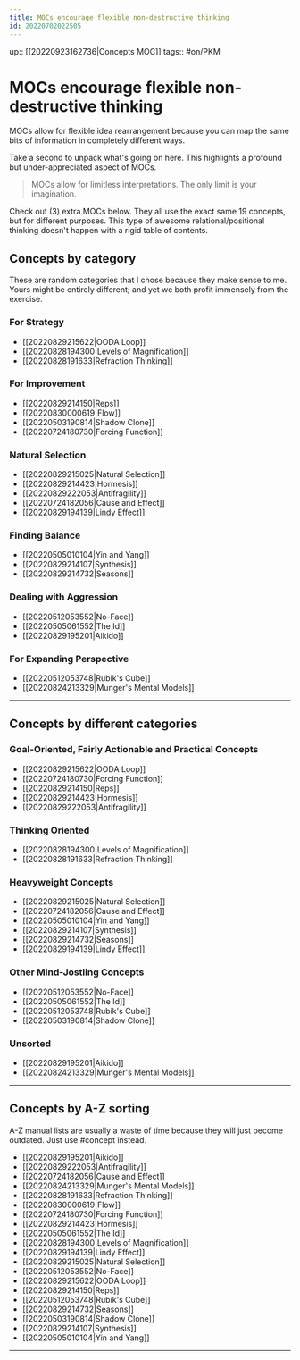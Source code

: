 ```yaml
---
title: MOCs encourage flexible non-destructive thinking
id: 20220702022505
---
```

up:: [[20220923162736|Concepts MOC]]
tags:: #on/PKM 

# MOCs encourage flexible non-destructive thinking
MOCs allow for flexible idea rearrangement because you can map the same bits of information in completely different ways.

Take a second to unpack what's going on here. This highlights a profound but under-appreciated aspect of MOCs. 

> MOCs allow for limitless interpretations. The only limit is your imagination.

Check out (3) extra MOCs below. They all use the exact same 19 concepts, but for different purposes. This type of awesome relational/positional thinking doesn't happen with a rigid table of contents. 

## Concepts by category
These are random categories that I chose because they make sense to me. Yours might be entirely different; and yet we both profit immensely from the exercise.

### For Strategy
- [[20220829215622|OODA Loop]]
- [[20220828194300|Levels of Magnification]]  
- [[20220828191633|Refraction Thinking]]

### For Improvement
- [[20220829214150|Reps]] 
- [[20220830000619|Flow]]
- [[20220503190814|Shadow Clone]]
- [[20220724180730|Forcing Function]] 

### Natural Selection
- [[20220829215025|Natural Selection]]
- [[20220829214423|Hormesis]]
- [[20220829222053|Antifragility]]
- [[20220724182056|Cause and Effect]]
- [[20220829194139|Lindy Effect]] 

### Finding Balance
- [[20220505010104|Yin and Yang]]
- [[20220829214107|Synthesis]]
- [[20220829214732|Seasons]]

### Dealing with Aggression
- [[20220512053552|No-Face]]
- [[20220505061552|The Id]]
- [[20220829195201|Aikido]] 

### For Expanding Perspective
- [[20220512053748|Rubik's Cube]]
- [[20220824213329|Munger's Mental Models]]

---
## Concepts by different categories
### Goal-Oriented, Fairly Actionable and Practical Concepts
- [[20220829215622|OODA Loop]]
- [[20220724180730|Forcing Function]] 
- [[20220829214150|Reps]] 
- [[20220829214423|Hormesis]]
- [[20220829222053|Antifragility]]

### Thinking Oriented
- [[20220828194300|Levels of Magnification]]  
- [[20220828191633|Refraction Thinking]]

### Heavyweight Concepts
- [[20220829215025|Natural Selection]]
- [[20220724182056|Cause and Effect]]
- [[20220505010104|Yin and Yang]]
- [[20220829214107|Synthesis]]
- [[20220829214732|Seasons]]
- [[20220829194139|Lindy Effect]] 

### Other Mind-Jostling Concepts
- [[20220512053552|No-Face]]
- [[20220505061552|The Id]]
- [[20220512053748|Rubik's Cube]]
- [[20220503190814|Shadow Clone]]

### Unsorted
- [[20220829195201|Aikido]] 
- [[20220824213329|Munger's Mental Models]]

---
## Concepts by A-Z sorting
A-Z manual lists are usually a waste of time because they will just become outdated. Just use #concept instead.

- [[20220829195201|Aikido]] 
- [[20220829222053|Antifragility]]
- [[20220724182056|Cause and Effect]]
- [[20220824213329|Munger's Mental Models]]
- [[20220828191633|Refraction Thinking]]
- [[20220830000619|Flow]]
- [[20220724180730|Forcing Function]] 
- [[20220829214423|Hormesis]]
- [[20220505061552|The Id]]
- [[20220828194300|Levels of Magnification]]  
- [[20220829194139|Lindy Effect]] 
- [[20220829215025|Natural Selection]]
- [[20220512053552|No-Face]]
- [[20220829215622|OODA Loop]]
- [[20220829214150|Reps]] 
- [[20220512053748|Rubik's Cube]]
- [[20220829214732|Seasons]]
- [[20220503190814|Shadow Clone]]
- [[20220829214107|Synthesis]]
- [[20220505010104|Yin and Yang]]

---

